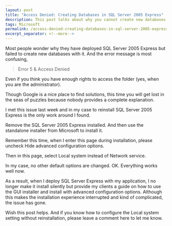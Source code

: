 ```yaml
---
layout: post
title: "Access Denied: Creating Databases in SQL Server 2005 Express"
description: This post talks about why you cannot create new databases in SQL Server 2005 Express.
tags: Microsoft
permalink: /access-denied-creating-databases-in-sql-server-2005-express-deae52d56b4b
excerpt_separator: <!--more-->
---
```

Most people wonder why they have deployed SQL Server 2005 Express but failed to create new databases with it. And the error message is most confusing,

> Error 5 & Access Denied

Even if you think you have enough rights to access the folder (yes, when you are the administrator).

Though Google is a nice place to find solutions, this time you will get lost in the seas of puzzles because nobody provides a complete explanation.

I met this issue last week and in my case to reinstall SQL Server 2005 Express is the only work around I found.

Remove the SQL Server 2005 Express installed. And then use the standalone installer from Microsoft to install it.

Remember this time, when I enter this page during installation, please uncheck Hide advanced configuration options.

Then in this page, select Local system instead of Network service.

In my case, no other default options are changed. OK. Everything works well now.

As a result, when I deploy SQL Server Express with my application, I no longer make it install silently but provide my clients a guide on how to use the GUI installer and install with advanced configuration options. Although this makes the installation experience interrupted and kind of complicated, the issue has gone.

Wish this post helps. And if you know how to configure the Local system setting without reinstallation, please leave a comment here to let me know.
<!--more-->

